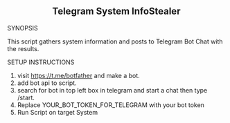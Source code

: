 
<h2 align="center"> Telegram System InfoStealer </h2>

SYNOPSIS

This script gathers system information and posts to Telegram Bot Chat with the results.

SETUP INSTRUCTIONS

1. visit https://t.me/botfather and make a bot.
2. add bot api to script.
3. search for bot in top left box in telegram and start a chat then type /start.
4. Replace YOUR_BOT_TOKEN_FOR_TELEGRAM with your bot token
5. Run Script on target System
